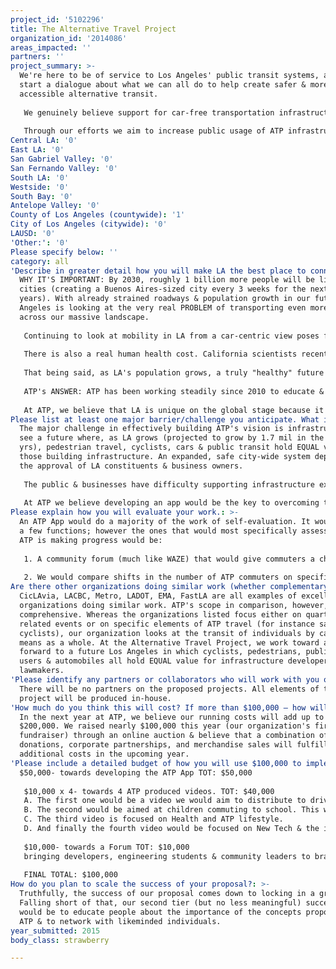 ```yaml
---
project_id: '5102296'
title: The Alternative Travel Project
organization_id: '2014086'
areas_impacted: ''
partners: ''
project_summary: >-
  We're here to be of service to Los Angeles' public transit systems, and to
  start a dialogue about what we can all do to help create safer & more
  accessible alternative transit. 
   
   We genuinely believe support for car-free transportation infrastructure will create a better Los Angeles.
   
   Through our efforts we aim to increase public usage of ATP infrastructure & we will work with lawmakers to create a more expansive & even safer system.
Central LA: '0'
East LA: '0'
San Gabriel Valley: '0'
San Fernando Valley: '0'
South LA: '0'
Westside: '0'
South Bay: '0'
Antelope Valley: '0'
County of Los Angeles (countywide): '1'
City of Los Angeles (citywide): '0'
LAUSD: '0'
'Other:': '0'
Please specify below: ''
category: all
'Describe in greater detail how you will make LA the best place to connect:': >-
  WHY IT'S IMPORTANT: By 2030, roughly 1 billion more people will be living in
  cities (creating a Buenos Aires-sized city every 3 weeks for the next 15
  years). With already strained roadways & population growth in our future, Los
  Angeles is looking at the very real PROBLEM of transporting even more people
  across our massive landscape.
   
   Continuing to look at mobility in LA from a car-centric view poses fiscal & human health costs. According to recent research, congestion’s cost has been estimated at 1.5 to 4% of GDP. Getting people from one part of a city to another efficiently & stress-free has monetary value. 
   
   There is also a real human health cost. California scientists recently linked chronic exposure to ultra-fine particles found in vehicle exhaust to deaths from heart disease. Individuals living & working within a 10 mile radius of major roadways were most at risk. So the cost of congested roadways isn't limited to our pocketbooks. 
   
   That being said, as LA's population grows, a truly "healthy" future for LA cannot entail building more and wider roadways. We have to take a very serious look at supplying our populace with safe alternative infrastructure to move around the city efficiently.
   
   ATP's ANSWER: ATP has been working steadily since 2010 to educate & motivate Angelenos to use their alternative travel infrastructure. To date we have made 11 videos highlighting the enormous health, environmental & community benefits of an ATP lifestyle. We hosted a salon (In Her Shoes) to bring together municipal leadership, law enforcement & commuters to establish a dialogue on how to ensure safe, reliable travel for women. We launch biannual "Commute CarFree" initiatives in which individuals volunteer to travel CarFree & share their stories. We serve as a voice with municipal leadership & law enforcement on the need for SAFE & extended alternative travel infrastructure. We network celebrities with ATP related events & organizations to give a global voice to ATP's goals.
   
   At ATP, we believe that LA is unique on the global stage because it has an unparalleled potential to effect the vision of what an ideal lifestyle could be. Our media, film & television tales reach even the most remote international villages. With the extraordinary amount of creative talent & financial power in this city, surely we can be at the forefront of what it means to transport Angelenos across our city; and by doing that, we would make LA as great as it has the potential to be.
Please list at least one major barrier/challenge you anticipate. What is your strategy for overcoming these obstacles?: >-
  The major challenge in effectively building ATP's vision is infrastructure. We
  see a future where, as LA grows (projected to grow by 1.7 mil in the next 5
  yrs), pedestrian travel, cyclists, cars & public transit hold EQUAL value for
  those building infrastructure. An expanded, safe city-wide system depends on
  the approval of LA constituents & business owners. 
   
   The public & businesses have difficulty supporting infrastructure expansion when there is no statistical evidence that it would improve local lifestyles (financial & community safety). 
   
   At ATP we believe developing an app would be the key to overcoming this challenge. By creating a database that would provide numerical evidence of improved business & safety in areas that have extended ATP services, we would arm businesses & governments with the data necessary to comfortably justify building those facilities for the betterment of their economies, and for the health & happiness of their citizens. This data would be free.
Please explain how you will evaluate your work.: >-
  An ATP App would do a majority of the work of self-evaluation. It would serve
  a few functions; however the ones that would most specifically assess whether
  ATP is making progress would be:
   
   1. A community forum (much like WAZE) that would give commuters a chance to highlight problematic spots (unsafe bike routes & hours, lack of connective infrastructure, etc.). We would compile the information & share it with developers & lawmakers in an effort to improve infrastructure.
   
   2. We would compare shifts in the number of ATP commuters on specific paths to changes in safety & business revenue on ATP thoroughfares. ATP believes there is a positive, direct correlation between ATP infrastructure & community safety and business profit. We would like to arm lawmakers with the statistics that would enable them to work towards a safe and welcoming alternative travel infrastructure for every Angeleno to use.
Are there other organizations doing similar work (whether complementary or competitive)? What is unique about your proposed approach?: >-
  CicLAvia, LACBC, Metro, LADOT, EMA, FastLA are all examples of excellent
  organizations doing similar work. ATP's scope in comparison, however, is more
  comprehensive. Whereas the organizations listed focus either on quarterly ATP
  related events or on specific elements of ATP travel (for instance safety for
  cyclists), our organization looks at the transit of individuals by car-free
  means as a whole. At the Alternative Travel Project, we work toward and look
  forward to a future Los Angeles in which cyclists, pedestrians, public transit
  users & automobiles all hold EQUAL value for infrastructure developers &
  lawmakers.
'Please identify any partners or collaborators who will work with you on this project. How much of the $100,000 grant award will each partner receive?': >-
  There will be no partners on the proposed projects. All elements of the
  project will be produced in-house.
'How much do you think this will cost? If more than $100,000 – how will you cover the additional costs?': >-
  In the next year at ATP, we believe our running costs will add up to about
  $200,000. We raised nearly $100,000 this year (our organization's first
  fundraiser) through an online auction & believe that a combination of
  donations, corporate partnerships, and merchandise sales will fulfill any
  additional costs in the upcoming year.
'Please include a detailed budget of how you will use $100,000 to implement this project.': |-
  $50,000- towards developing the ATP App TOT: $50,000
   
   $10,000 x 4- towards 4 ATP produced videos. TOT: $40,000
   A. The first one would be a video we would aim to distribute to driver-ed schools. It would emphasize the safety concerns drivers need to be aware of when sharing the road with ATP-ers. 
   B. The second would be aimed at children commuting to school. This would give children key pointers on how to stay safe when walking, cycling or taking the public transit to school.
   C. The third video is focused on Health and ATP lifestyle.
   D. And finally the fourth video would be focused on New Tech & the incredible advancements offered for an ATP friendly lifestyle.
   
   $10,000- towards a Forum TOT: $10,000
   bringing developers, engineering students & community leaders to brainstorm together & dialogue about the benefits of bringing ATP infrastructure into new development.
   
   FINAL TOTAL: $100,000
How do you plan to scale the success of your proposal?: >-
  Truthfully, the success of our proposal comes down to locking in a grant.
  Falling short of that, our second tier (but no less meaningful) successes
  would be to educate people about the importance of the concepts proposed by
  ATP & to network with likeminded individuals.
year_submitted: 2015
body_class: strawberry

---
```

